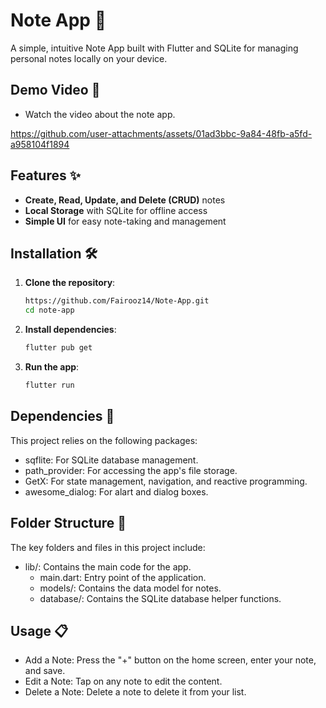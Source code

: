 # Note App 📓

A simple, intuitive Note App built with Flutter and SQLite for managing personal notes locally on your device.

## Demo Video 🎥

- Watch the video about the note app.
  
https://github.com/user-attachments/assets/01ad3bbc-9a84-48fb-a5fd-a958104f1894


## Features ✨

- **Create, Read, Update, and Delete (CRUD)** notes
- **Local Storage** with SQLite for offline access
- **Simple UI** for easy note-taking and management

## Installation 🛠️

1. **Clone the repository**:
   ```bash
   https://github.com/Fairooz14/Note-App.git
   cd note-app

2. **Install dependencies**:
   ```bash
   flutter pub get
3. **Run the app**:
   ```bash
   flutter run
   
## Dependencies 🧩

This project relies on the following packages:
- sqflite: For SQLite database management.
- path_provider: For accessing the app's file storage.
- GetX: For state management, navigation, and reactive programming.
- awesome_dialog: For alart and dialog boxes.

## Folder Structure 📂

The key folders and files in this project include:
- lib/: Contains the main code for the app.
    - main.dart: Entry point of the application.
    - models/: Contains the data model for notes.
    - database/: Contains the SQLite database helper functions.

## Usage 📋
- Add a Note: Press the "+" button on the home screen, enter your note, and save.
- Edit a Note: Tap on any note to edit the content.
- Delete a Note: Delete a note to delete it from your list.

